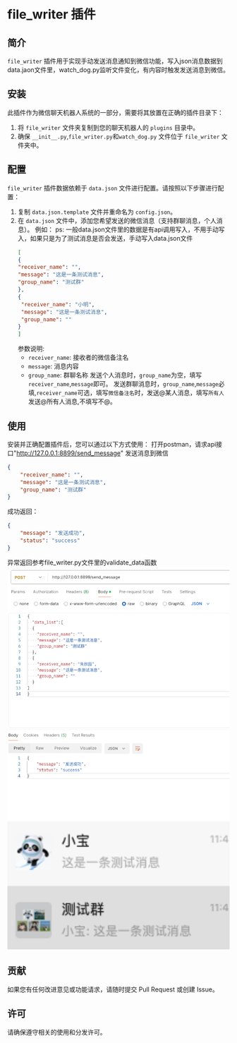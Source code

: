 # file_writer 插件

## 简介

`file_writer` 插件用于实现手动发送消息通知到微信功能，写入json消息数据到data.jaon文件里，watch_dog.py监听文件变化，有内容时触发发送消息到微信。

## 安装

此插件作为微信聊天机器人系统的一部分，需要将其放置在正确的插件目录下：

1. 将 `file_writer` 文件夹复制到您的聊天机器人的 `plugins` 目录中。
2. 确保 `__init__.py`,`file_writer.py`和`watch_dog.py` 文件位于 `file_writer` 文件夹中。

## 配置

`file_writer` 插件数据依赖于 `data.json` 文件进行配置。请按照以下步骤进行配置：

1. 复制 `data.json.template` 文件并重命名为 `config.json`。
2. 在 `data.json` 文件中，添加您希望发送的微信消息（支持群聊消息，个人消息）。 例如：
ps: 一般data.json文件里的数据是有api调用写入，不用手动写入，如果只是为了测试消息是否会发送，手动写入data.json文件
   ```json
   [
   {
   "receiver_name": "",
   "message": "这是一条测试消息",
   "group_name": "测试群"
   }, 
   {
    "receiver_name": "小明",
    "message": "这是一条测试消息",
    "group_name": ""
   }
   ]
   ```
   参数说明:
    - `receiver_name`: 接收者的微信备注名
    - `message`: 消息内容
    - `group_name`: 群聊名称
   发送个人消息时，`group_name`为空，填写`receiver_name`,`message`即可。
   发送群聊消息时，`group_name`,`message`必填,`receiver_name`可选，填写`微信备注名`时，发送@某人消息，填写`所有人`发送@所有人消息,不填写不@。


## 使用

安装并正确配置插件后，您可以通过以下方式使用：
打开postman，请求api接口"http://127.0.0.1:8899/send_message"
发送消息到微信
```json
{
    "receiver_name": "",
    "message": "这是一条测试消息",
    "group_name": "测试群"
}
```
成功返回：
```json
{
    "message": "发送成功",
    "status": "success"
}
```
异常返回参考file_writer.py文件里的validate_data函数
<img src="API截图.png" width="600" >
<img src="微信消息截图.png" width="600">

## 贡献

如果您有任何改进意见或功能请求，请随时提交 Pull Request 或创建 Issue。

## 许可

请确保遵守相关的使用和分发许可。
